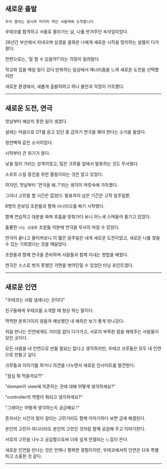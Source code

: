 ## 새로운 출발

`우리 열차는 잠시후 마지막 역인 서울역에 도착합니다`

우테코를 합격하고 서울로 올라가는 날, 나를 반겨주던 속삭임이었다.

26년간 부산에서 지내오며 상경을 꿈꿔온 나에게 새로운 시작을 맞이하는 설렘이 다가왔다.

한편으로는, '잘 할 수 있을까?'라는 걱정이 밀려왔다.

학교와 집을 매일 왔다 갔다 반복하는 일상에서 매너리즘을 느껴 새로운 도전을 선택했지만

새로운 환경에서, 새롭게 출발하려고 하니 불안과 걱정이 가득했다.

---
## 새로운 도전, 연극

첫날부터 예상치 못한 일이 생겼다.

설레는 마음으로 OT를 듣고 있던 중 갑자기 연극을 해야 한다는 소식을 들었다.

청천벽력 같은 소식이었다.

시작부터 큰 위기가 왔다.

낯을 많이 가리는 성격이었고, 많은 크루들 앞에서 발표하는 것도 무서웠다.

소프트 스킬 증진을 위한 활동이라는 것은 알고 있었다.

하지만, 첫날부터 '연극을 왜..?'라는 생각이 머릿속에 가득했다.

그러나 고민을 할 시간은 없었다. 발표까지 남은 기간은 고작 일주일뿐.

6명의 온보딩 조원들과 함께 시나리오를 짜기 시작했다.

함께 연습하고 대본을 짜며 호흡을 맞춰가다 보니 어느새 스며들어 즐기고 있었다.

훌륭한 `나는 싱글톤` 조원들 덕분에 연극을 무사히 마칠 수 있었다.

연극이 끝나고 돌이켜보니 이 짧은 일주일은 내게 새로운 도전이었고, 새로운 나를 찾을 수 있는 기회였다는 것을 깨달았다.

조원들과 함께 연극을 준비하며 사람들과 함께 지내는 방법을 배웠다.

연극은 스스로 벗지 못했던 가면을 벗어던질 수 있었던 터닝 포인트였다.

---

## 새로운 인연

"우테코는 사람 냄새나는 곳이다"

친구들에게 우테코를 소개할 때 항상 하는 말이다.

딱딱한 분위기이지 않을까 예상했던 내 예측은 보기 좋게 빗나갔다.

처음 만나는 인연에게도 거리낌 없이 다가가고, 서로의 부족한 점을 채워주는 사람들이 모인 곳이다.

모든 사람을 내 인연으로 만들 필요는 없다고 생각하지만, 우테코 크루들은 모두 내 인연으로 만들고 싶다.

크루들과 이야기를 하거나 의견을 나누면서 새로운 인사이트를 발견한다.

"점심 뭐 먹을까요?!"

"domain이 view에 의존하는 것에 대해 어떻게 생각하세요?"

"controller의 역할이 뭐라고 생각하세요?"

"그레이는 어떻게 생각하는지 궁금해요 !"

혼자서는 시간이 많이 걸리는 고민거리도 함께 이야기하다 보면 금세 해결된다.

본인의 고민이 아니더라도 본인의 고민인 것처럼 함께 공감해 주고 이야기한다.

서로의 고민을 나누고 공감함으로써 더욱 깊게 연결되는 느낌이 든다.

새로운 인연을 만나는 것은 언제나 행복한 경험이지만, 우테코에서의 인연은 더욱 특별하고 소중한 것 같다.

---









